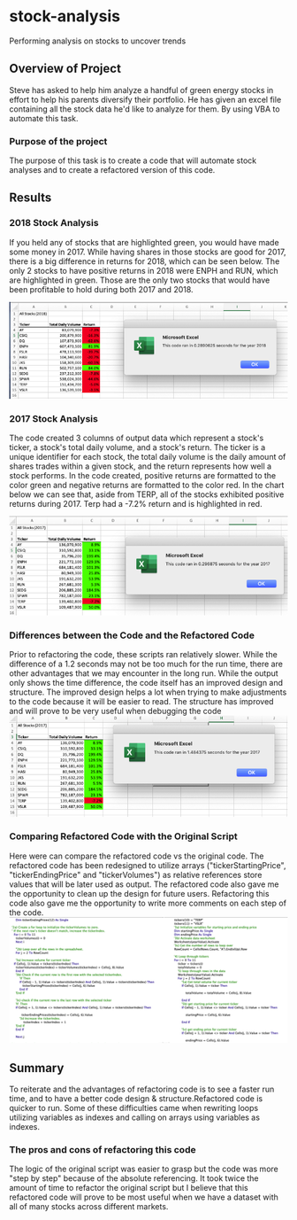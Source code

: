 # stock-analysis
Performing analysis on stocks to uncover trends

## Overview of Project
Steve has asked to help him analyze a handful of green energy stocks in effort to help his parents diversify their portfolio. He has given an excel file containing all the stock data he'd like to analyze for them. By using VBA to automate this task.

### Purpose of the project
The purpose of this task is to create a code that will automate stock analyses and to create a refactored version of this code.


## Results


### 2018 Stock Analysis

If you held any of stocks that are highlighted green, you would have made some money in 2017. While having shares in those stocks are good for 2017, there is a big difference in returns for 2018, which can be seen below. The only 2 stocks to have positive returns in 2018 were ENPH and RUN, which are highlighted in green. Those are the only two stocks that would have been profitable to hold during both 2017 and 2018.

![test](Resources/VBA_Challenge_2018.png)

### 2017 Stock Analysis
The code created 3 columns of output data which represent a stock's ticker, a stock's total daily volume, and a stock's return. The ticker is a unique identifier for each stock, the total daily volume is the daily amount of shares trades within a given stock, and the return represents how well a stock performs. In the code created, positive returns are formatted to the color green and negative returns are formatted to the color red. In the chart below we can see that, aside from TERP, all of the stocks exhibited positive returns during 2017. Terp had a -7.2% return and is highlighted in red.

![test](Resources/VBA_Challenge_2017.png)


### Differences between the Code and the Refactored Code 

Prior to refactoring the code, these scripts ran relatively slower. While the difference of a 1.2 seconds may not be too much for the run time, there are other advantages that we may encounter in the long run. While the output only shows the time difference, the code itself has an improved design and structure. The improved design helps a lot when trying to make adjustments to the code because it will be easier to read. The structure has improved and will prove to be very useful when debugging the code
![test](Resources/VBA_Challenge_2017_Original_Script_time.png)

### Comparing Refactored Code with the Original Script

Here were can compare the refactored code vs the original code. The refactored code has been redesigned to utilize arrays ("tickerStartingPrice", "tickerEndingPrice" and "tickerVolumes") as relative references store values that will be later used as output. The refactored code also gave me the opportunity to clean up the design for future users. Refactoring this code also gave me the opportunity to write more comments on each step of the code.
![test](Resources/Code_Comparison.png)

## Summary

To reiterate and the advantages of refactoring code is to see a faster run time, and to have a better code design & structure.Refactored code is quicker to run. Some of these difficulties came when rewriting loops utilizing variables as indexes and calling on arrays using variables as indexes. 

### The pros and cons of refactoring this code
The logic of the original script was easier to grasp but the code was more "step by step" because of the absolute referencing. It took twice the amount of time to refactor the original script but I believe that this refactored code will prove to be most useful when we have a dataset with all of many stocks across different markets.
